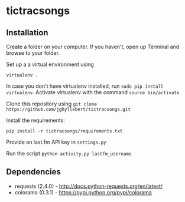 tictracsongs
============

Installation
------------

Create a folder on your computer. If you haven't, open up Terminal and browse to your folder.

Set up a a virtual environment using

    virtualenv .

In case you don't have virtualenv installed, run ``sudo pip install virtualenv``.
Activate virtualenv with the command ``source bin/activate``

Clone this repository using ``git clone https://github.com/jghyllebert/tictracsongs.git``

Install the requirements:

    pip install -r tictracsongs/requirements.txt

Provide an last.fm API key in ``settings.py``

Run the script ``python activity.py lastfm_username``

Dependencies
------------
* requests (2.4.0) - http://docs.python-requests.org/en/latest/
* colorama (0.3.1) - https://pypi.python.org/pypi/colorama